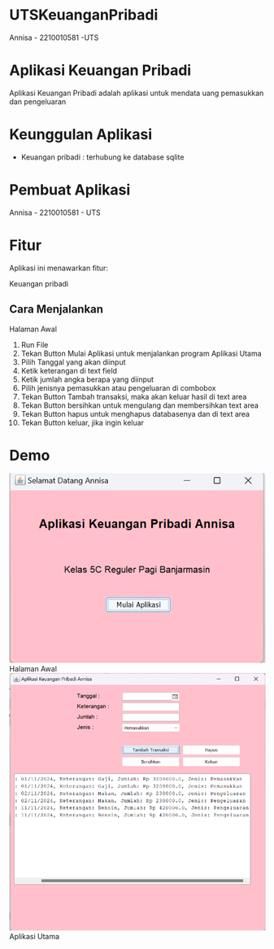 # UTSKeuanganPribadi
 Annisa - 2210010581 -UTS
 
# Aplikasi Keuangan Pribadi
 
Aplikasi Keuangan Pribadi adalah aplikasi untuk mendata uang pemasukkan dan pengeluaran

# Keunggulan Aplikasi

- Keuangan pribadi : terhubung ke database sqlite

# Pembuat Aplikasi
 Annisa - 2210010581 - UTS

# Fitur

Aplikasi ini menawarkan fitur:

Keuangan pribadi

## Cara Menjalankan
Halaman Awal
1. Run File
2. Tekan Button Mulai Aplikasi untuk menjalankan program 
Aplikasi Utama
1. Pilih Tanggal yang akan diinput
2. Ketik keterangan di text field
3. Ketik jumlah angka berapa yang diinput
4. Pilih jenisnya pemasukkan atau pengeluaran di combobox
5. Tekan Button Tambah transaksi, maka akan keluar hasil di text area
6. Tekan Button bersihkan untuk mengulang dan membersihkan text area
7. Tekan Button hapus untuk menghapus databasenya dan di text area
8. Tekan Button keluar, jika ingin keluar 

# Demo
![App Screenshot](HalamanAwal.png) Halaman Awal
![App Screenshot](AplikasiUtama.png) Aplikasi Utama

